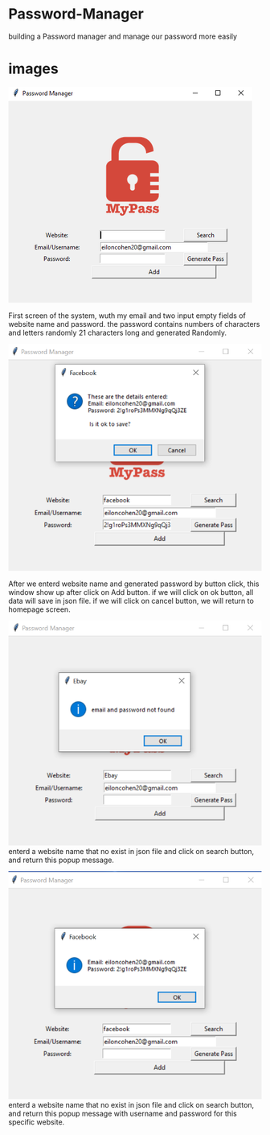 # Password-Manager
building a Password manager and manage our password more easily


# images 

![](images/homepage.png)

First screen of the system, wuth my email and two input empty fields of website name and password.
the password contains numbers of characters and letters randomly 21 characters long and generated Randomly.

![](images/save_user_and_pass.png)

After we enterd website name and generated password by button click, this window show up after click on Add button.
if we will click on ok button, all data will save in json file.
if we will click on cancel button, we will return to homepage screen.


![](images/search_no_found.png)
enterd a website name that no exist in json file and click on search button, and return this popup message.


![](images/search_found.png)
enterd a website name that no exist in json file and click on search button, and return this popup message with username and password for this specific website.

